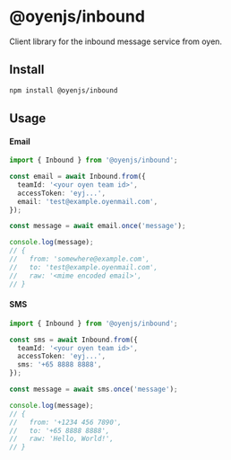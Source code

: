# @oyenjs/inbound

Client library for the inbound message service from oyen.

## Install

```bash
npm install @oyenjs/inbound
```

## Usage

#### Email

```typescript
import { Inbound } from '@oyenjs/inbound';

const email = await Inbound.from({
  teamId: '<your oyen team id>',
  accessToken: 'eyj...',
  email: 'test@example.oyenmail.com',
});

const message = await email.once('message');

console.log(message);
// {
//   from: 'somewhere@example.com',
//   to: 'test@example.oyenmail.com',
//   raw: '<mime encoded email>',
// }
```

#### SMS

```typescript
import { Inbound } from '@oyenjs/inbound';

const sms = await Inbound.from({
  teamId: '<your oyen team id>',
  accessToken: 'eyj...',
  sms: '+65 8888 8888',
});

const message = await sms.once('message');

console.log(message);
// {
//   from: '+1234 456 7890',
//   to: '+65 8888 8888',
//   raw: 'Hello, World!',
// }
```
